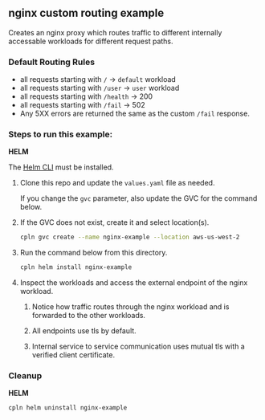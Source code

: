 ## nginx custom routing example

Creates an nginx proxy which routes traffic to different internally accessable workloads for different request paths.

### Default Routing Rules

- all requests starting with `/` -> `default` workload
- all requests starting with `/user` -> `user` workload
- all requests starting with `/health` -> 200
- all requests starting with `/fail` -> 502
- Any 5XX errors are returned the same as the custom `/fail` response.

### Steps to run this example:

**HELM**

The [Helm CLI](https://helm.sh/docs/intro/install/#through-package-managers) must be installed.

1. Clone this repo and update the `values.yaml` file as needed.

   If you change the `gvc` parameter, also update the GVC for the command below.

2. If the GVC does not exist, create it and select location(s).

   ```bash
   cpln gvc create --name nginx-example --location aws-us-west-2
   ```

3. Run the command below from this directory.

   ```bash
   cpln helm install nginx-example

   ```

4. Inspect the workloads and access the external endpoint of the nginx workload.

   1. Notice how traffic routes through the nginx workload and is forwarded to the other workloads.

   2. All endpoints use tls by default.

   3. Internal service to service communication uses mutual tls with a verified client certificate.

### Cleanup

**HELM**

```bash
cpln helm uninstall nginx-example
```

